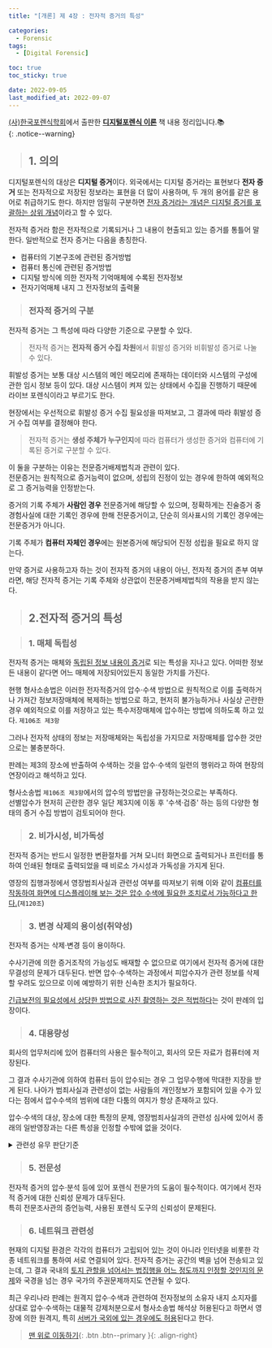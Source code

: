 ```yaml
---
title: "[개론] 제 4장 : 전자적 증거의 특성"

categories:
  - Forensic
tags:
  - [Digital Forensic]

toc: true
toc_sticky: true

date: 2022-09-05
last_modified_at: 2022-09-07
---
```


[(사)한국포렌식학회](https://forensickorea.org/wp/)에서 출판한 [**디지털포렌식 이론**](https://search.shopping.naver.com/book/catalog/32481978729?cat_id=50010766&frm=PBOKPRO&query=%EB%94%94%EC%A7%80%ED%84%B8%ED%8F%AC%EB%A0%8C%EC%8B%9D+%EC%9D%B4%EB%A1%A0&NaPm=ct%3Dl7kb4iao%7Cci%3Df672ca7a7ebddf73f558d4a3eacc24a79c68a8d1%7Ctr%3Dboknx%7Csn%3D95694%7Chk%3D75bb35ce216181993b793efcef183fe3709d14b6) 책 내용 정리입니다.📚  
{: .notice--warning}

> ## 1. 의의

디지털포렌식의 대상은 **디지털 증거**이다. 외국에서는 디지털 증거라는 표현보다 **전자 증거** 또는 전자적으로 저장된 정보라는 표현을 더 많이 사용하며, 두 개의 용어를 같은 용어로 취급하기도 한다. 하지만 엄밀히 구분하면 <u>전자 증거라는 개념은 디지털 증거를 포괄하는 상위 개념</u>이라고 할 수 있다.

전자적 증거라 함은 전자적으로 기록되거나 그 내용이 현출되고 있는 증거를 통틀어 말한다.
일반적으로 전자 증거는 다음을 총칭한다.

- 컴퓨터의 기본구조에 관련된 증거방법
- 컴퓨터 통신에 관련된 증거방법
- 디지털 방식에 의한 전자적 기억매체에 수록된 전자정보
- 전자기억매체 내지 그 전자정보의 출력물

> ### 전자적 증거의 구분

전자적 증거는 그 특성에 따라 다양한 기준으로 구분할 수 있다.

> 전자적 증거는 **전자적 증거 수집 차원**에서 휘발성 증거와 비휘발성 증거로 나눌 수 있다.

휘발성 증거는 보통 대상 시스템의 메인 메모리에 존재하는 데이터와 시스템의 구성에 관한 임시 정보 등이
있다. 대상 시스템이 켜져 있는 상태에서 수집을 진행하기 때문에 라이브 포렌식이라고 부르기도 한다.

현장에서는 우선적으로 휘발성 증거 수집 필요성을 따져보고, 그 결과에 따라 휘발성 증거 수집 여부를 결정해야 한다.

> 전자적 증거는 **생성 주체가 누구인지**에 따라 컴퓨터가 생성한 증거와 컴퓨터에 기록된 증거로 구분할 수 있다.

이 둘을 구분하는 이유는 전문증거배제법칙과 관련이 있다.  
전문증거는 원칙적으로 증거능력이 없으며, 성립의 진정이 있는 경우에 한하여 예외적으로 그 증거능력을
인정받는다.

증거의 기록 주체가 **사람인 경우** 전문증거에 해당할 수 있으며, 정확하게는 진술증거 중 경험사실에 대한 기록인 경우에 한해 전문증거이고, 단순히 의사표시의 기록인 경우에는 전문증거가 아니다.

기록 주체가 **컴퓨터 자체인 경우**에는 원본증거에 해당되어 진정 성립을 필요로 하지 않는다.

만약 증거로 사용하고자 하는 것이 전자적 증거의 내용이 아닌, 전자적 증거의 존부 여부라면, 해당 전자적 증거는 기록 주체와 상관없이 전문증거배제법칙의 작용을 받지 않는다.

> ## 2.전자적 증거의 특성

> ### 1. 매체 독립성

전자적 증거는 매체와 <u>독립된 정보 내용이 증거</u>로 되는 특성을 지나고 있다. 어떠한 정보든 내용이 같다면 어느 매체에 저장되어있든지 동일한 가치를 가진다.

현행 형사소송법은 이러한 전자적증거의 압수·수색 방법으로 원칙적으로 이를 출력하거나 가져간 정보저장매체에 복제하는 방법으로 하고, 현저히 불가능하거나 사실상 곤란한 경우 예외적으로 이를 저장하고 있는 특수저장매체에 압수하는 방법에 의하도록 하고 있다. `제106조 제3항`

그러나 전자적 상태의 정보는 저장매체와는 독립성을 가지므로 저장매체를 압수한 것만으로는 불충분하다.

판례는 제3의 장소에 반출하여 수색하는 것을 압수·수색의 일련의 행위라고 하여 현장의 연장이라고 해석하고 있다.

형사소송법 `제106조 제3항`에서의 압수의 방법만을 규정하는것으로는 부족하다.  
선별압수가 현저히 곤란한 경우 일단 제3지에 이동 후 '수색·검증' 하는 등의 다양한 형태의 증거 수집 방법이 검토되어야 한다.

> ### 2. 비가시성, 비가독성

전자적 증거는 반드시 일정한 변환절차를 거쳐 모니터 화면으로 출력되거나 프린터를 통하여 인쇄된 형태로 출력되었을 때 비로소 가시성과 가독성을 가지게 된다.

영장의 집행과정에서 영장범죄사실과 관련성 여부를 따져보기 위해 이와 같이 <u>컴퓨터를 작동하여 화면에 디스플레이해 보는 것은 압수 수색에 필요한 조치로서 가능하다고 한다.</u>(`제120조`)

> ### 3. 변경 삭제의 용이성(취약성)

전자적 증거는 삭제·변경 등이 용이하다.

수사기관에 의한 증거조작의 가능성도 배재할 수 없으므로 여기에서 전자적 증거에 대한 무결성의 문제가 대두된다. 반면 압수·수색하는 과정에서 피압수자가 관련 정보를 삭제할 우려도 있으므로 이에 예방하기 위한 신속한 조치가 필요하다.

<u>긴급보전의 필요성에서 상당한 방법으로 사진 촬영하는 것은 적법하다</u>는 것이 판례의 입장이다.

> ### 4. 대용량성

회사의 업무처리에 있어 컴퓨터의 사용은 필수적이고, 회사의 모든 자료가 컴퓨터에 저장된다.

그 결과 수사기관에 의하여 컴퓨터 등이 압수되는 경우 그 업무수행에 막대한 지장을 받게 된다. 나아가 범죄사실과 관련성이 없는 사람들의 개인정보가 포함되어 있을 수가 있다는 점에서 압수수색의 범위에 대한 다툼의
여지가 항상 존재하고 있다.

압수·수색의 대상, 장소에 대한 특정의 문제, 영장범죄사실과의 관련성 심사에 있어서 종래의 일반영장과는 다른 특성을 인정할 수밖에 없을 것이다.

<details>
<summary>관련성 유무 판단기준</summary>
<div markdown="1">

\|판결요지\|  
「압수의 대상을 압수·수색 영장의 범죄사실자체와 <u>직접적으로 연관된 물건에 한정할 것은 아니고</u> 압수·수색 영장의 범죄사실과 ① 기본적 사실관계가 동일한 범행 또는 ② 동종유사의 범행과 관련된다고 의심할만한 <u>상당한 이유가 있는 범위 내</u>에서 압수할 수 있다」고 한다.

</div>
</details>

> ### 5. 전문성

전자적 증거의 압수·분석 등에 있어 포렌식 전문가의 도움이 필수적이다. 여기에서 전자적 증거에 대한 신뢰성 문제가 대두된다.  
특히 전문조사관의 증언능력, 사용된 포렌식 도구의 신뢰성이 문제된다.

> ### 6. 네트워크 관련성

현재의 디지털 환경은 각각의 컴퓨터가 고립되어 있는 것이 아니라 인터넷을 비롯한 각종 네트워크를 통하여 서로 연결되어 있다.
전자적 증거는 공간의 벽을 넘어 전송되고 있는데, 그 결과 국내의 <u> 토지 관할을 넘어서는 법집행을 어느 정도까지 인정할 것인지의 문제</u>와 국경을 넘는 경우 국가의 주권문제까지도 연관될 수 있다.

최근 우리나라 판례는 원격지 압수·수색과 관련하여 전자정보의 소유자 내지 소지자를 상대로 압수·수색하는 대물적 강제처분으로서 형사소송법 해석상 허용된다고 하면서 영장에 의한 원격지, 특히 <u>서버가 국외에 있는 경우에도 허용</u>된다고 한다.

> [맨 위로 이동하기](#){: .btn .btn--primary }{: .align-right}
